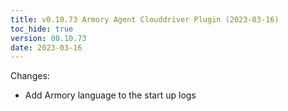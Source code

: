 ```yaml
---
title: v0.10.73 Armory Agent Clouddriver Plugin (2023-03-16)
toc_hide: true
version: 00.10.73
date: 2023-03-16
---
```


Changes:
- Add Armory language to the start up logs

